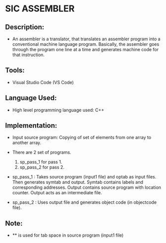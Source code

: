 # SIC ASSEMBLER

## Description:
- An assembler is a translator, that translates an assembler program into a conventional machine language program. Basically, the assembler goes through the program one line at a time and generates machine code for that instruction.

## Tools:
- Visual Studio Code (VS Code)

## Language Used:
- High level programming language used: C++

## Implementation:

- Input source program: Copying of set of elements from one array to another array.
- There are 2 set of programs.
	1. sp_pass_1 for pass 1.
	2. sp_pass_2 for pass 2.

- sp_pass_1 : Takes source program (input1 file) and optab as input files.
	      Then generates symtab and output.
	      Symtab contains labels and corresponding addresses.
	      Output contains source program with location counter. Output acts as an intermediate file.

- sp_pass_2 : Uses output file and generates object code (in objectcode file).

## Note:
- ** is used for tab space in source program (input1 file)

